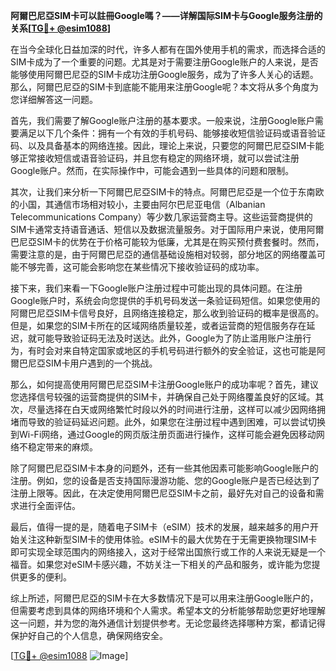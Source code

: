**阿爾巴尼亞SIM卡可以註冊Google嗎？——详解国际SIM卡与Google服务注册的关系[[TG💪+ @esim1088](https://t.me/s/esim1088)]**

在当今全球化日益加深的时代，许多人都有在国外使用手机的需求，而选择合适的SIM卡成为了一个重要的问题。尤其是对于需要注册Google账户的人来说，是否能够使用阿爾巴尼亞的SIM卡成功注册Google服务，成为了许多人关心的话题。那么，阿爾巴尼亞的SIM卡到底能不能用来注册Google呢？本文将从多个角度为您详细解答这一问题。

首先，我们需要了解Google账户注册的基本要求。一般来说，注册Google账户需要满足以下几个条件：拥有一个有效的手机号码、能够接收短信验证码或语音验证码、以及具备基本的网络连接。因此，理论上来说，只要您的阿爾巴尼亞SIM卡能够正常接收短信或语音验证码，并且您有稳定的网络环境，就可以尝试注册Google账户。然而，在实际操作中，可能会遇到一些具体的问题和限制。

其次，让我们来分析一下阿爾巴尼亞SIM卡的特点。阿爾巴尼亞是一个位于东南欧的小国，其通信市场相对较小，主要由阿尔巴尼亚电信（Albanian Telecommunications Company）等少数几家运营商主导。这些运营商提供的SIM卡通常支持语音通话、短信以及数据流量服务。对于国际用户来说，使用阿爾巴尼亞SIM卡的优势在于价格可能较为低廉，尤其是在购买预付费套餐时。然而，需要注意的是，由于阿爾巴尼亞的通信基础设施相对较弱，部分地区的网络覆盖可能不够完善，这可能会影响您在某些情况下接收验证码的成功率。

接下来，我们来看一下Google账户注册过程中可能出现的具体问题。在注册Google账户时，系统会向您提供的手机号码发送一条验证码短信。如果您使用的阿爾巴尼亞SIM卡信号良好，且网络连接稳定，那么收到验证码的概率是很高的。但是，如果您的SIM卡所在的区域网络质量较差，或者运营商的短信服务存在延迟，就可能导致验证码无法及时送达。此外，Google为了防止滥用账户注册行为，有时会对来自特定国家或地区的手机号码进行额外的安全验证，这也可能是阿爾巴尼亞SIM卡用户遇到的一个挑战。

那么，如何提高使用阿爾巴尼亞SIM卡注册Google账户的成功率呢？首先，建议您选择信号较强的运营商提供的SIM卡，并确保自己处于网络覆盖良好的区域。其次，尽量选择在白天或网络繁忙时段以外的时间进行注册，这样可以减少因网络拥堵而导致的验证码延迟问题。此外，如果您在注册过程中遇到困难，可以尝试切换到Wi-Fi网络，通过Google的网页版注册页面进行操作，这样可能会避免因移动网络不稳定带来的麻烦。

除了阿爾巴尼亞SIM卡本身的问题外，还有一些其他因素可能影响Google账户的注册。例如，您的设备是否支持国际漫游功能、您的Google账户是否已经达到了注册上限等。因此，在决定使用阿爾巴尼亞SIM卡之前，最好先对自己的设备和需求进行全面评估。

最后，值得一提的是，随着电子SIM卡（eSIM）技术的发展，越来越多的用户开始关注这种新型SIM卡的使用体验。eSIM卡的最大优势在于无需更换物理SIM卡即可实现全球范围内的网络接入，这对于经常出国旅行或工作的人来说无疑是一个福音。如果您对eSIM卡感兴趣，不妨关注一下相关的产品和服务，或许能为您提供更多的便利。

综上所述，阿爾巴尼亞的SIM卡在大多数情况下是可以用来注册Google账户的，但需要考虑到具体的网络环境和个人需求。希望本文的分析能够帮助您更好地理解这一问题，并为您的海外通信计划提供参考。无论您最终选择哪种方案，都请记得保护好自己的个人信息，确保网络安全。

[[TG💪+ @esim1088](https://t.me/s/esim1088) ![Image](https://i.postimg.cc/4NQfJmqS/Snipaste-2025-05-13-00-14-12.png)]